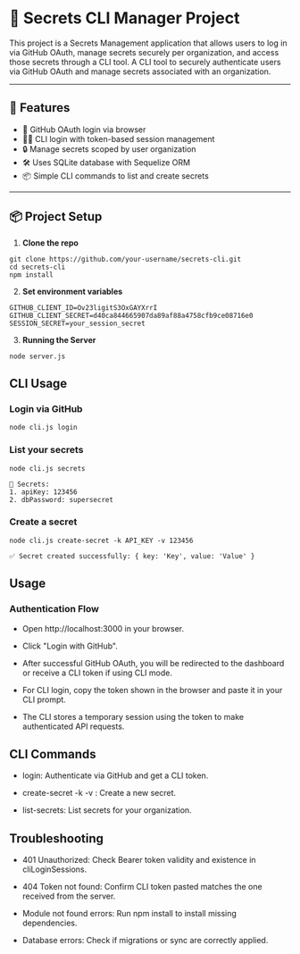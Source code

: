 # 🔐 Secrets CLI Manager Project

This project is a Secrets Management application that allows users to log in via GitHub OAuth, manage secrets securely per organization, and access those secrets through a CLI tool. A CLI tool to securely authenticate users via GitHub OAuth and manage secrets associated with an organization.

---

## 🚀 Features

- 🔐 GitHub OAuth login via browser  
- 🧑‍💻 CLI login with token-based session management  
- 🔒 Manage secrets scoped by user organization  
- 🛠️ Uses SQLite database with Sequelize ORM  
- 📦 Simple CLI commands to list and create secrets  

---

## 📦 Project Setup

1. **Clone the repo**

```
git clone https://github.com/your-username/secrets-cli.git
cd secrets-cli
npm install
```

2. **Set environment variables**

```
GITHUB_CLIENT_ID=Ov23ligitS3OxGAYXrrI
GITHUB_CLIENT_SECRET=d40ca844665907da89af88a4758cfb9ce08716e0
SESSION_SECRET=your_session_secret
```

3. **Running the Server**

```
node server.js
```


## CLI Usage

### Login via GitHub

```
node cli.js login
```

### List your secrets

```
node cli.js secrets

🔐 Secrets:
1. apiKey: 123456
2. dbPassword: supersecret
```

### Create a secret

```
node cli.js create-secret -k API_KEY -v 123456

✅ Secret created successfully: { key: 'Key', value: 'Value' }
```

## Usage

### Authentication Flow

* Open http://localhost:3000 in your browser.

* Click "Login with GitHub".

* After successful GitHub OAuth, you will be redirected to the dashboard or receive a CLI token if using CLI mode.

* For CLI login, copy the token shown in the browser and paste it in your CLI prompt.

* The CLI stores a temporary session using the token to make authenticated API requests.

## CLI Commands

* login: Authenticate via GitHub and get a CLI token.

* create-secret -k <key> -v <value>: Create a new secret.

* list-secrets: List secrets for your organization.

## Troubleshooting

* 401 Unauthorized: Check Bearer token validity and existence in cliLoginSessions.

* 404 Token not found: Confirm CLI token pasted matches the one received from the server.

* Module not found errors: Run npm install to install missing dependencies.

* Database errors: Check if migrations or sync are correctly applied.
